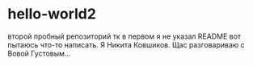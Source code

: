 # hello-world2
второй пробный репозиторий тк в первом я не указал README
вот пытаюсь что-то написать. Я Никита Ковшиков. Щас разговариваю с Вовой Густовым...

